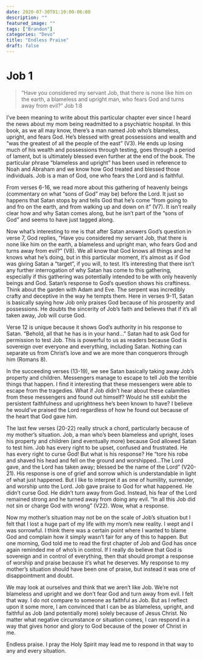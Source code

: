```yaml
---
date: 2020-07-30T01:10:00-06:00
description: ""
featured_image: ""
tags: ["Brandon"]
categories: "Devo"
title: "Endless Praise"
draft: false
---
```


# Job 1

>“Have you considered my servant Job, that there is none like him on the earth, a blameless and upright man, who fears God and turns away from evil?” Job 1:8

I’ve been meaning to write about this particular chapter ever since I heard the news about my mom being readmitted to a psychiatric hospital. In this book, as we all may know, there’s a man named Job who’s blameless, upright, and fears God. He’s blessed with great possessions and wealth and “was the greatest of all the people of the east” (V3). He ends up losing much of his wealth and possessions through testing, goes through a period of lament, but is ultimately blessed even further at the end of the book. The particular phrase “blameless and upright” has been used in reference to Noah and Abraham and we know how God treated and blessed those individuals. Job is a man of God, one who fears the Lord and is faithful.

From verses 6-16, we read more about this gathering of heavenly beings (commentary on what “sons of God” may be) before the Lord. It just so happens that Satan stops by and tells God that he’s come “from going to and fro on the earth, and from walking up and down on it” (V7). It isn’t really clear how and why Satan comes along, but he isn’t part of the “sons of God” and seems to have just tagged along.

Now what’s interesting to me is that after Satan answers God’s question in verse 7, God replies, “Have you considered my servant Job, that there is none like him on the earth, a blameless and upright man, who fears God and turns away from evil?” (V8). We all know that God knows all things and he knows what he’s doing, but in this particular moment, it’s almost as if God was giving Satan a “target”, if you will, to test. It’s interesting that there isn’t any further interrogation of why Satan has come to this gathering, especially if this gathering was  potentially intended to be with only heavenly beings and God. Satan’s response to God’s question shows his craftiness. Think about the garden with Adam and Eve. The serpent was incredibly crafty and deceptive in the way he tempts them. Here in verses 9-11, Satan is basically saying how Job only praises God because of his prosperity and possessions. He doubts the sincerity of Job’s faith and believes that if it’s all taken away, Job will curse God.

Verse 12 is unique because it shows God’s authority in his response to Satan. “Behold, all that he has is in your hand…” Satan had to ask God for permission to test Job. This is powerful to us as readers because God is sovereign over everyone and everything, including Satan. Nothing can separate us from Christ’s love and we are more than conquerors through him (Romans 8).

In the succeeding verses (13-19), we see Satan basically taking away Job’s property and children. Messengers manage to escape to tell Job the terrible things that happen. I find it interesting that these messengers were able to escape from the tragedies. What if Job didn’t hear about these calamities from these messengers and found out himself? Would he still exhibit the persistent faithfulness and uprightness he’s been known to have? I believe he would’ve praised the Lord regardless of how he found out because of the heart that God gave him.

The last few verses (20-22) really struck a chord, particularly because of my mother’s situation. Job, a man who’s been blameless and upright, loses his property and children (and eventually more) because God allowed Satan to test him. Job has every right to be upset, confused and  frustrated. He has every right to curse God! But what is his response? He “tore his robe and shaved his head and fell on the ground and worshipped…The Lord gave, and the Lord has taken away; blessed be the name of the Lord” (V20-21). His response is one of grief and sorrow which is understandable in light of what just happened. But I like to interpret it as one of humility, surrender, and worship unto the Lord. Job gave praise to God for what happened. He didn’t curse God. He didn’t turn away from God. Instead, his fear of the Lord remained strong and he turned away from doing any evil. “In all this Job did not sin or charge God with wrong” (V22). Wow, what a response.

Now my mother’s situation may not be on the scale of Job’s situation but I felt that I lost a huge part of my life with my mom’s new reality. I wept and I was sorrowful. I think there was a certain point where I wanted to blame God and complain how it simply wasn’t fair for any of this to happen. But one morning, God told me to read the first chapter of Job and God has once again reminded me of who’s in control. If I really do believe that God is sovereign and in control of everything, then that should prompt a response of worship and praise because it’s what he deserves. My response to my mother’s situation should have been one of praise, but instead it was one of disappointment and doubt.

We may look at ourselves and think that we aren’t like Job. We’re not blameless and upright and we don’t fear God and turn away from evil. I felt that way. I do not compare to someone as faithful as Job. But as I reflect upon it some more, I am convinced that I can be as blameless, upright, and faithful as Job (and potentially more) solely because of Jesus Christ. No matter what negative circumstance or situation comes, I can respond in a way that gives honor and glory to God because of the power of Christ in me.

Endless praise. I pray the Holy Spirit may lead me to respond in that way to any and every situation.